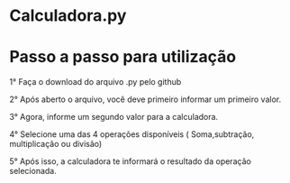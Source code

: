 # Calculadora.py

# Passo a passo para utilização

1° Faça o download do arquivo .py pelo github

2° Após aberto o arquivo, você deve primeiro informar um primeiro valor.

3° Agora, informe um segundo valor para a calculadora.

4° Selecione uma das 4 operações disponíveis ( Soma,subtração, multiplicação ou divisão)

5° Após isso, a calculadora te informará o resultado da operação selecionada.

